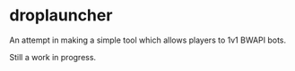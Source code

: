 # droplauncher
An attempt in making a simple tool which allows players to 1v1 BWAPI bots.

Still a work in progress.
